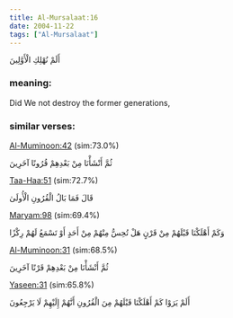 ```yaml
---
title: Al-Mursalaat:16
date: 2004-11-22
tags: ["Al-Mursalaat"]
---
```

أَلَمْ نُهْلِكِ الْأَوَّلِينَ
### meaning: 
Did We not destroy the former generations,
### similar verses: 

[Al-Muminoon:42](/23/42) (sim:73.0%)

ثُمَّ أَنْشَأْنَا مِنْ بَعْدِهِمْ قُرُونًا آخَرِينَ

[Taa-Haa:51](/20/51) (sim:72.7%)

قَالَ فَمَا بَالُ الْقُرُونِ الْأُولَىٰ

[Maryam:98](/19/98) (sim:69.4%)

وَكَمْ أَهْلَكْنَا قَبْلَهُمْ مِنْ قَرْنٍ هَلْ تُحِسُّ مِنْهُمْ مِنْ أَحَدٍ أَوْ تَسْمَعُ لَهُمْ رِكْزًا

[Al-Muminoon:31](/23/31) (sim:68.5%)

ثُمَّ أَنْشَأْنَا مِنْ بَعْدِهِمْ قَرْنًا آخَرِينَ

[Yaseen:31](/36/31) (sim:65.8%)

أَلَمْ يَرَوْا كَمْ أَهْلَكْنَا قَبْلَهُمْ مِنَ الْقُرُونِ أَنَّهُمْ إِلَيْهِمْ لَا يَرْجِعُونَ
